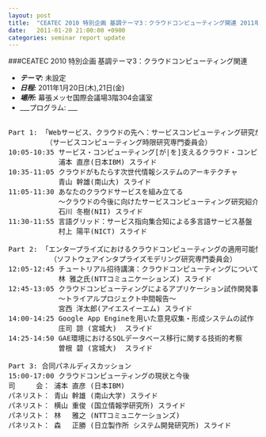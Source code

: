 ```yaml
---
layout: post
title:  "CEATEC 2010 特別企画 基調テーマ3：クラウドコンピューティング関連 2011年1月20日(木),21日(金)"
date:   2011-01-20 21:00:00 +0900
categories: seminar report update
---
```


###CEATEC 2010 特別企画 基調テーマ3：クラウドコンピューティング関連
- ___テーマ:___ 未設定
- ___日程:___ 2011年1月20日(木),21日(金)
- ___場所:___ 幕張メッセ国際会議場3階304会議室
- ___プログラム: ___

<pre>

Part 1: 「Webサービス、クラウドの先へ：サービスコンピューティング研究が拓く世界」
         （サービスコンピューティング時限研究専門委員会） 
10:05-10:35 サービス・コンピューティング[が|を]支えるクラウド・コンピューティング
            浦本 直彦(日本IBM) スライド
10:35-11:05 クラウドがもたらす次世代情報システムのアーキテクチャ
            青山 幹雄(南山大) スライド
11:05-11:30 あなたのクラウドサービスを組み立てる
            ～クラウドの今後に向けたサービスコンピューティング研究紹介～
            石川 冬樹(NII) スライド
11:30-11:55 言語グリッド：サービス指向集合知による多言語サービス基盤
            村上 陽平(NICT) スライド

Part 2: 「エンタープライズにおけるクラウドコンピューティングの適用可能性 (チュートリアル） 」
          （ソフトウェアインタプライズモデリング研究専門委員会）
12:05-12:45 チュートリアル招待講演：クラウドコンピューティングについての国内外の最新状況と今後
            林 雅之氏(NTTコミュニケーションズ) スライド
12:45-13:05 クラウドコンピューティングによるアプリケーション試作開発事例
            ～トライアルプロジェクト中間報告～
            宮西 洋太郎(アイエスイーエム) スライド
14:00-14:25 Google App Engineを用いた意見収集・形成システムの試作
            庄司 諒 (宮城大)  スライド
14:25-14:50 GAE環境におけるSQLデータベース移行に関する技術的考察
            曽根 碧 (宮城大)  スライド

Part 3: 合同パネルディスカッション
15:00-17:00 クラウドコンピューティングの現状と今後
司　　　会： 浦本 直彦 (日本IBM)
パネリスト： 青山 幹雄 (南山大学) スライド
パネリスト： 横山 重俊 (国立情報学研究所) スライド
パネリスト： 林 　雅之 (NTTコミュニケーションズ)
パネリスト： 森 　正勝 (日立製作所 システム開発研究所) スライド

</pre>

